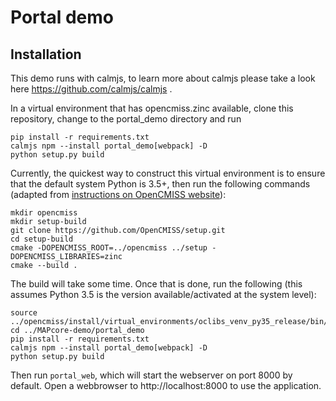 # Portal demo


## Installation

This demo runs with calmjs, to learn more about calmjs please take a look here https://github.com/calmjs/calmjs .

In a virtual environment that has opencmiss.zinc available, clone this
repository, change to the portal_demo directory and run

```
pip install -r requirements.txt
calmjs npm --install portal_demo[webpack] -D
python setup.py build
```

Currently, the quickest way to construct this virtual environment is to
ensure that the default system Python is 3.5+, then run the following
commands (adapted from [instructions on OpenCMISS website](
http://opencmiss.org/documentation/building/cmake/setup/docs/cli/gnulinux.html)):

```
mkdir opencmiss
mkdir setup-build
git clone https://github.com/OpenCMISS/setup.git
cd setup-build
cmake -DOPENCMISS_ROOT=../opencmiss ../setup -DOPENCMISS_LIBRARIES=zinc
cmake --build .
```

The build will take some time.  Once that is done, run the following
(this assumes Python 3.5 is the version available/activated at the
system level):

```
source ../opencmiss/install/virtual_environments/oclibs_venv_py35_release/bin/activate
cd ../MAPcore-demo/portal_demo
pip install -r requirements.txt
calmjs npm --install portal_demo[webpack] -D
python setup.py build
```

Then run `portal_web`, which will start the webserver on port
8000 by default.  Open a webbrowser to http://localhost:8000 to use the
application.
